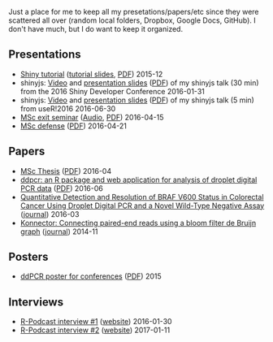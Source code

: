 Just a place for me to keep all my presetations/papers/etc since they were scattered all over (random local folders, Dropbox, Google Docs, GitHub). I don't have much, but I do want to keep it organized.

## Presentations

- [Shiny tutorial](http://deanattali.com/blog/building-shiny-apps-tutorial/) ([tutorial slides](http://bit.ly/shiny-tutorial-slides), [PDF](./2015-12_Building-Shiny-apps-tutorial.pdf)) 2015-12
- shinyjs: [Video](http://deanattali.com/shinyjs-shinydevcon-2016/) and [presentation slides](http://bit.ly/shinyjs-slides) ([PDF](./2016-01-31_shinyjs-shiny-devcon.pdf)) of my shinyjs talk (30 min) from the 2016 Shiny Developer Conference 2016-01-31
- shinyjs: [Video](http://deanattali.com/shinyjs-user-2016/) and [presentation slides](http://bit.ly/shinyjs-slides-useR2016) ([PDF](./2016-06-30_shinyjs-user2016.pdf)) of my shinyjs talk (5 min) from useR!2016 2016-06-30
- [MSc exit seminar](http://bit.ly/msc-exit-seminar) ([Audio](./2016-04-15_MSc-exit-seminar.mp3), [PDF](./2016-04-15_MSc-exit-seminar.pdf)) 2016-04-15
- [MSc defense](http://bit.ly/msc-defense) ([PDF](./2016-04-21_MSc-defense.pdf)) 2016-04-21


## Papers

- [MSc Thesis](http://hdl.handle.net/2429/57928) ([PDF](./2016-04_MSc-thesis.pdf)) 2016-04
- [ddpcr: an R package and web application for analysis of droplet digital PCR data](http://bit.ly/ddpcr-package-paper) ([PDF](./2016-06_ddpcr-paper.pdf)) 2016-06 
- [Quantitative Detection and Resolution of BRAF V600 Status in Colorectal Cancer Using Droplet Digital PCR and a Novel Wild-Type Negative Assay](./2016-03_braf-v600-paper.pdf) ([journal](http://jmd.amjpathol.org/article/S1525-1578(15)00262-7/abstract)) 2016-03
- [Konnector: Connecting paired-end reads using a bloom filter de Bruijn graph](./2014-11_Konnector_paper.pdf) ([journal](http://ieeexplore.ieee.org/xpl/articleDetails.jsp?arnumber=6999126)) 2014-11

## Posters

- [ddPCR poster for conferences](http://bit.ly/ddpcr-braf-poster) ([PDF](./2015_ddpcr-braf-poster.pdf)) 2015

## Interviews

- [R-Podcast interview #1](./2016-01-30_rpodcast-interview.mp3) ([website](https://r-podcast.org/posts/the-r-podcast-episode-16-interview-with-dean-attali.html)) 2016-01-30
- [R-Podcast interview #2](./2017-01-11_rpodcast-interview-2.mp3) ([website](https://www.r-podcast.org/posts/the-r-podcast-episode-19-talking-shiny-at-rstudio-conf-with-barbara-borges-and-dean-attali.html#)) 2017-01-11
